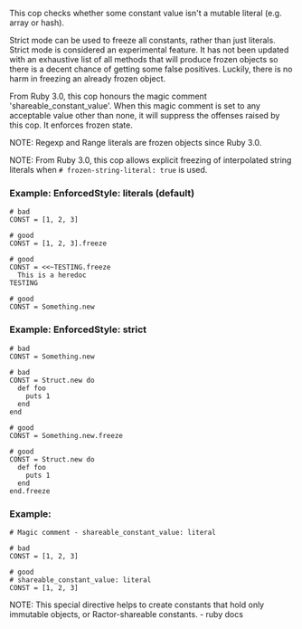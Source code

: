 This cop checks whether some constant value isn't a
mutable literal (e.g. array or hash).

Strict mode can be used to freeze all constants, rather than
just literals.
Strict mode is considered an experimental feature. It has not been
updated with an exhaustive list of all methods that will produce
frozen objects so there is a decent chance of getting some false
positives. Luckily, there is no harm in freezing an already
frozen object.

From Ruby 3.0, this cop honours the magic comment
'shareable_constant_value'. When this magic comment is set to any
acceptable value other than none, it will suppress the offenses
raised by this cop. It enforces frozen state.

NOTE: Regexp and Range literals are frozen objects since Ruby 3.0.

NOTE: From Ruby 3.0, this cop allows explicit freezing of interpolated
string literals when `# frozen-string-literal: true` is used.

### Example: EnforcedStyle: literals (default)
    # bad
    CONST = [1, 2, 3]

    # good
    CONST = [1, 2, 3].freeze

    # good
    CONST = <<~TESTING.freeze
      This is a heredoc
    TESTING

    # good
    CONST = Something.new


### Example: EnforcedStyle: strict
    # bad
    CONST = Something.new

    # bad
    CONST = Struct.new do
      def foo
        puts 1
      end
    end

    # good
    CONST = Something.new.freeze

    # good
    CONST = Struct.new do
      def foo
        puts 1
      end
    end.freeze

### Example:
    # Magic comment - shareable_constant_value: literal

    # bad
    CONST = [1, 2, 3]

    # good
    # shareable_constant_value: literal
    CONST = [1, 2, 3]

NOTE: This special directive helps to create constants
that hold only immutable objects, or Ractor-shareable
constants. - ruby docs
